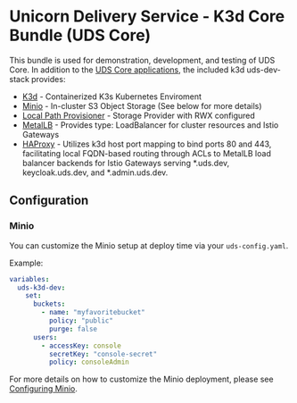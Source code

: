 # Unicorn Delivery Service - K3d Core Bundle (UDS Core)

This bundle is used for demonstration, development, and testing of UDS Core. In addition to the [UDS Core applications](../../README.md#core-applications), the included k3d uds-dev-stack provides:

- [K3d](https://k3d.io/) - Containerized K3s Kubernetes Enviroment
- [Minio](<https://min.io/>) - In-cluster S3 Object Storage (See below for more details)
- [Local Path Provisioner](<https://github.com/rancher/local-path-provisioner>) - Storage Provider with RWX configured
- [MetalLB](https://metallb.universe.tf/) - Provides type: LoadBalancer for cluster resources and Istio Gateways
- [HAProxy](https://www.haproxy.org/) - Utilizes k3d host port mapping to bind ports 80 and 443, facilitating local FQDN-based routing through ACLs to MetalLB load balancer backends for Istio Gateways serving *.uds.dev, keycloak.uds.dev, and *.admin.uds.dev.

## Configuration

### Minio

You can customize the Minio setup at deploy time via your ```uds-config.yaml```.

Example:

```yaml
variables:
  uds-k3d-dev:
    set:
      buckets:
        - name: "myfavoritebucket"
          policy: "public"
          purge: false
      users:
        - accessKey: console
          secretKey: "console-secret"
          policy: consoleAdmin
```

For more details on how to customize the Minio deployment, please see [Configuring Minio](https://github.com/defenseunicorns/uds-k3d/blob/main/docs/MINIO.md).

